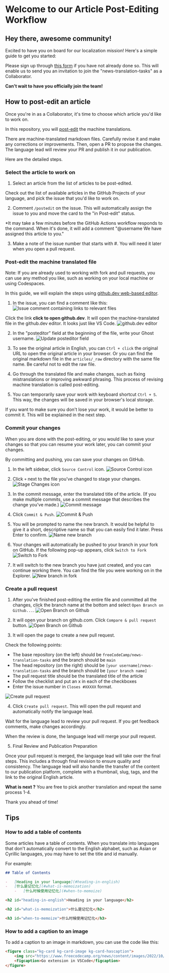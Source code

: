 # Welcome to our Article Post-Editing Workflow

## Hey there, awesome community!

Excited to have you on board for our localization mission! Here's a simple guide to get you started:

Please sign up through [this form](https://forms.gle/1w8umSbTF4JTPwyj9) if you have not already done so. This will enable us to send you an invitation to join the "news-translation-tasks" as a Collaborator. 

**Can't wait to have you officially join the team!**

## How to post-edit an article

Once you're in as a Collaborator, it's time to choose which article you'd like to work on.

In this repository, you will [post-edit](https://en.wikipedia.org/wiki/Postediting) the machine translations.

There are machine-translated markdown files. Carefully revise it and make any corrections or improvements. Then, open a PR to propose the changes. The language lead will review your PR and publish it in our publication.

Here are the detailed steps.

### Select the article to work on

1. Select an article from the list of articles to be post-edited. 

Check out the list of available articles in the GitHub Projects of your language, and pick the issue that you'd like to work on.

2. Comment `/postedit` on the issue. This will automatically assign the issue to you and move the card to the "in Post-edit" status.

*It may take a few minutes before the GitHub Actions workflow responds to the command. When it's done, it will add a comment "@username We have assigned this article to you."

3. Make a note of the issue number that starts with #. You will need it later when you open a pull request.

### Post-edit the machine translated file

Note: If you are already used to working with fork and pull requests, you can use any method you like, such as working on your local machine or using Codespaces.

In this guide, we will explain the steps using [github.dev web-based editor](https://docs.github.com/en/codespaces/the-githubdev-web-based-editor).

1. In the issue, you can find a comment like this:
![Issue comment containing links to relevant files](images/gh-issue-link.png)

Click the link **click to open github.dev**. It will open the machine-translated file in the github.dev editor. It looks just like VS Code.
![github.dev editor](images/ghdev-open.png)

2. In the "posteditor" field at the beginning of the file, write your Ghost username.
![Update posteditor field](images/ghdev-name.png)

3. To see the original article in English, you can `Ctrl + click` the original URL to open the original article in your browser. Or you can find the original markdown file in the `articles/_raw` directory with the same file name. Be careful not to edit the raw file.

4. Go through the translated file and make changes, such as fixing mistranslations or improving awkward phrasing. This process of revising machine translation is called post-editing.

5. You can temporarily save your work with keyboard shortcut `Ctrl + S`. This way, the changes will be saved in your browser's local storage.

If you want to make sure you don't lose your work, it would be better to commit it. This will be explained in the next step.

### Commit your changes

When you are done with the post-editing, or you would like to save your changes so that you can resume your work later, you can commit your changes.

By committing and pushing, you can save your changes on GitHub.

1. In the left sidebar, click `Source Control` icon.
![Source Control icon](images/ghdev-source-control.png)

2. Click `+` next to the file you've changed to stage your changes.
![Stage Changes icon](images/ghdev-stage.png)

3. In the commit message, enter the translated title of the article. (If you make multiple commits, use a commit message that describes the change you've made.)
![Commit message](images/ghdev-commit-msg.png)

4. Click `Commit & Push`. 
![Commit & Push](images/ghdev-commit.png)

5. You will be prompted to name the new branch. It would be helpful to give it a short, descriptive name so that you can easily find it later. Press Enter to confirm.
![Name new branch](images/ghdev-branch-name.png)

6. Your changes will automatically be pushed to your branch in your fork on GitHub. If the following pop-up appears, click `Switch to Fork`
![Switch to Fork](images/ghdev-switch-fork.png)

6. It will switch to the new branch you have just created, and you can continue working there. You can find the file you were working on in the Explorer.
![New branch in fork](images/ghdev-fork-branch.png)

### Create a pull request

1. After you've finished post-editing the entire file and committed all the changes, click the branch name at the bottom and select `Open Branch on Github...`.
![Open Branch on Github](images/ghdev-open-branch.png)

2. It will open your branch on github.com. Click `Compare & pull request` button.
![Open Branch on Github](images/compare-and-pr.png)

3. It will open the page to create a new pull request.

Check the following points:
- The base repository (on the left) should be `freeCodeCamp/news-translation-tasks` and the branch should be `main`
- The head repository (on the right) should be `[your username]/news-translation-tasks` and the branch should be `[your branch name]`
- The pull request title should be the translated title of the article
- Follow the checklist and put an x in each of the checkboxes
- Enter the issue number in `Closes #XXXXX` format.

![Create pull request](images/create-pr.png)

4. Click `Create pull request`. This will open the pull request and automatically notify the language lead.

Wait for the language lead to review your pull request. If you get feedback comments, make changes accordingly.

When the review is done, the language lead will merge your pull request.

5. Final Review and Publication Preparation

Once your pull request is merged, the language lead will take over the final steps. This includes a through final revision to ensure quality and consistency. The language lead will also handle the transfer of the content to our publication platform, complete with a thumbnail, slug, tags, and the link to the original English article.

**What is next ?** You are free to pick another translation and repeat the same process 1-4. 

Thank you ahead of time!

## Tips

### How to add a table of contents
Some articles have a table of contents. When you translate into languages that don't automatically convert to the English alphabet, such as Asian or Cyrillic languages, you may have to set the title and id manually.

For example:

```md
## Table of Contents

-   [Heading in your language](#heading-in-english)
-   [什么是记忆化](#what-is-memoization)
    -   [什么时候使用记忆化](#when-to-memoize)

<h2 id="heading-in-english">Heading in your language</h2>

<h2 id="what-is-memoization">什么是记忆化</h2>

<h3 id="when-to-memoize">什么时候使用记忆化</h3>
```

### How to add a caption to an image
To add a caption to an image in markdown, you can use the code like this:

```md
<figure class="kg-card kg-card-image kg-card-hascaption">
    <img src="https://www.freecodecamp.org/news/content/images/2022/10/Screen_Shot_2022-07-28_at_10.54.06.png" alt="VSCode 中的 Go 扩展" class="kg-image">
    <figcaption>Go extension in VSCode</figcaption>
</figure>
```
